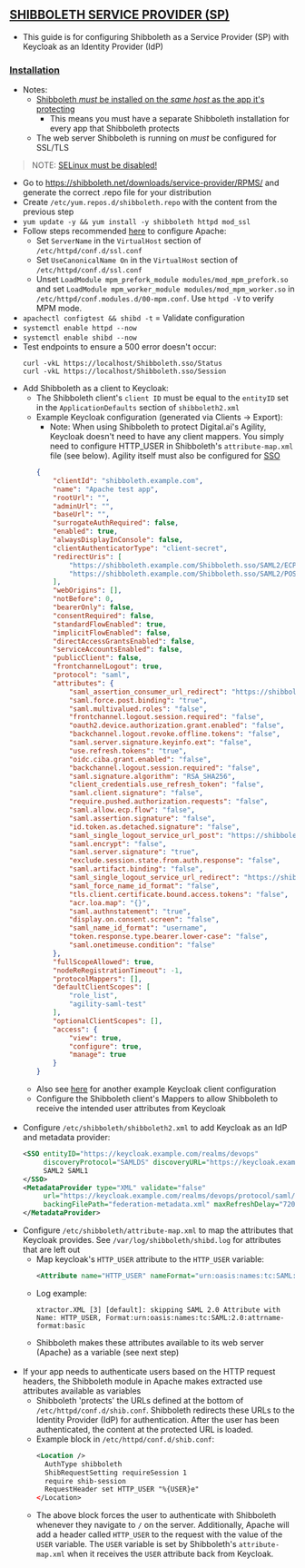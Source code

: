 ## [SHIBBOLETH SERVICE PROVIDER (SP)](https://shibboleth.atlassian.net/wiki/spaces/SP3/overview?homepageId=2058387896)

- This guide is for configuring Shibboleth as a Service Provider (SP) with Keycloak as an Identity Provider (IdP)

### [Installation](https://www.switch.ch/aai/guides/sp/installation/?os=centos7)

- Notes:
  - [Shibboleth *must* be installed on the *same host* as the app it's protecting](https://shibboleth.atlassian.net/wiki/spaces/SP3/pages/2065334314/ApplicationModel)
    - This means you must have a separate Shibboleth installation for every app that Shibboleth protects
  - The web server Shibboleth is running on *must* be configured for SSL/TLS

> NOTE: [SELinux must be disabled!](https://shibboleth.atlassian.net/wiki/spaces/SP3/pages/2065335559/SELinux)

- Go to https://shibboleth.net/downloads/service-provider/RPMS/ and generate the correct .repo file for your
   distribution
- Create `/etc/yum.repos.d/shibboleth.repo` with the content from the previous step
- `yum update -y && yum install -y shibboleth httpd mod_ssl`
- Follow steps recommended [here](https://shibboleth.atlassian.net/wiki/spaces/SP3/pages/2065335062/Apache) to
   configure Apache:
  - Set `ServerName` in the `VirtualHost` section of `/etc/httpd/conf.d/ssl.conf`
  - Set `UseCanonicalName On` in the `VirtualHost` section of `/etc/httpd/conf.d/ssl.conf`
  - Unset `LoadModule mpm_prefork_module modules/mod_mpm_prefork.so` and set
     `LoadModule mpm_worker_module modules/mod_mpm_worker.so` in `/etc/httpd/conf.modules.d/00-mpm.conf`. Use `httpd -V`
     to verify MPM mode.
- `apachectl configtest && shibd -t` = Validate configuration
- `systemctl enable httpd --now`
- `systemctl enable shibd --now`
- Test endpoints to ensure a 500 error doesn't occur:
   ```
   curl -vkL https://localhost/Shibboleth.sso/Status
   curl -vkL https://localhost/Shibboleth.sso/Session
   ```
- Add Shibboleth as a client to Keycloak:
  - The Shibboleth client's `client ID` must be equal to the `entityID` set in the `ApplicationDefaults` section of
    `shibboleth2.xml`
  - Example Keycloak configuration (generated via Clients -> Export):
    - Note: When using Shibboleth to protect Digital.ai's Agility, Keycloak doesn't need to have any client mappers. You simply need to configure HTTP_USER in Shibboleth's `attribute-map.xml` file (see below). Agility itself must also be configured for [SSO](https://docs.digital.ai/bundle/agility-onlinehelp/page/Content/Digital.ai_Agility/On-Premise_Single_Sign-On.htm)
    ```json
    {
        "clientId": "shibboleth.example.com",
        "name": "Apache test app",
        "rootUrl": "",
        "adminUrl": "",
        "baseUrl": "",
        "surrogateAuthRequired": false,
        "enabled": true,
        "alwaysDisplayInConsole": false,
        "clientAuthenticatorType": "client-secret",
        "redirectUris": [
            "https://shibboleth.example.com/Shibboleth.sso/SAML2/ECP",
            "https://shibboleth.example.com/Shibboleth.sso/SAML2/POST"
        ],
        "webOrigins": [],
        "notBefore": 0,
        "bearerOnly": false,
        "consentRequired": false,
        "standardFlowEnabled": true,
        "implicitFlowEnabled": false,
        "directAccessGrantsEnabled": false,
        "serviceAccountsEnabled": false,
        "publicClient": false,
        "frontchannelLogout": true,
        "protocol": "saml",
        "attributes": {
            "saml_assertion_consumer_url_redirect": "https://shibboleth.example.com/Shibboleth.sso/SAML2/POST",
            "saml.force.post.binding": "true",
            "saml.multivalued.roles": "false",
            "frontchannel.logout.session.required": "false",
            "oauth2.device.authorization.grant.enabled": "false",
            "backchannel.logout.revoke.offline.tokens": "false",
            "saml.server.signature.keyinfo.ext": "false",
            "use.refresh.tokens": "true",
            "oidc.ciba.grant.enabled": "false",
            "backchannel.logout.session.required": "false",
            "saml.signature.algorithm": "RSA_SHA256",
            "client_credentials.use_refresh_token": "false",
            "saml.client.signature": "false",
            "require.pushed.authorization.requests": "false",
            "saml.allow.ecp.flow": "false",
            "saml.assertion.signature": "false",
            "id.token.as.detached.signature": "false",
            "saml_single_logout_service_url_post": "https://shibboleth.example.com/Shibboleth.sso/SLO/POST",
            "saml.encrypt": "false",
            "saml.server.signature": "true",
            "exclude.session.state.from.auth.response": "false",
            "saml.artifact.binding": "false",
            "saml_single_logout_service_url_redirect": "https://shibboleth.example.com/Shibboleth.sso/SLO/Redirect",
            "saml_force_name_id_format": "false",
            "tls.client.certificate.bound.access.tokens": "false",
            "acr.loa.map": "{}",
            "saml.authnstatement": "true",
            "display.on.consent.screen": "false",
            "saml_name_id_format": "username",
            "token.response.type.bearer.lower-case": "false",
            "saml.onetimeuse.condition": "false"
        },
        "fullScopeAllowed": true,
        "nodeReRegistrationTimeout": -1,
        "protocolMappers": [],
        "defaultClientScopes": [
            "role_list",
            "agility-saml-test"
        ],
        "optionalClientScopes": [],
        "access": {
            "view": true,
            "configure": true,
            "manage": true
        }
    }
    ```
  - Also see [here](https://github.com/andrebiegel/keycloak-examples/blob/master/keycloak-idp/realm-export.json)
    for another example Keycloak client configuration
  - Configure the Shibboleth client's Mappers to allow Shibboleth to receive the intended user attributes from Keycloak
<br><br>
- Configure `/etc/shibboleth/shibboleth2.xml` to add Keycloak as an IdP and metadata provider:
   ```xml
   <SSO entityID="https://keycloak.example.com/realms/devops"
        discoveryProtocol="SAMLDS" discoveryURL="https://keycloak.example.com/realms/devops">
        SAML2 SAML1
   </SSO>
   <MetadataProvider type="XML" validate="false"
        url="https://keycloak.example.com/realms/devops/protocol/saml/descriptor"
        backingFilePath="federation-metadata.xml" maxRefreshDelay="7200">
   </MetadataProvider>
   ```
- Configure `/etc/shibboleth/attribute-map.xml` to map the attributes that Keycloak provides. See
   `/var/log/shibboleth/shibd.log` for attributes that are left out
   - Map keycloak's `HTTP_USER` attribute to the `HTTP_USER` variable:
     ```xml
     <Attribute name="HTTP_USER" nameFormat="urn:oasis:names:tc:SAML:2.0:attrname-format:basic" id="HTTP_USER"/>
     ```
   - Log example:
     ```
     xtractor.XML [3] [default]: skipping SAML 2.0 Attribute with Name: HTTP_USER, Format:urn:oasis:names:tc:SAML:2.0:attrname-format:basic
     ```
   - Shibboleth makes these attributes available to its web server (Apache) as a variable (see next step)
<br><br>
- If your app needs to authenticate users based on the HTTP request headers, the Shibboleth module in Apache makes
   extracted use attributes available as variables
   - Shibboleth 'protects' the URLs defined at the bottom of `/etc/httpd/conf.d/shib.conf`. Shibboleth redirects these
     URLs to the Identity Provider (IdP) for authentication. After the user has been authenticated, the content at the
     protected URL is loaded.
   - Example block in `/etc/httpd/conf.d/shib.conf`:
     ```xml
     <Location />
       AuthType shibboleth
       ShibRequestSetting requireSession 1
       require shib-session
       RequestHeader set HTTP_USER "%{USER}e"
     </Location>
     ```
   - The above block forces the user to authenticate with Shibboleth whenever they navigate to `/` on the server.
     Additionally, Apache will add a header called `HTTP_USER` to the request with the value of the `USER` variable. The
     `USER` variable is set by Shibboleth's `attribute-map.xml` when it receives the `USER` attribute back from Keycloak.
